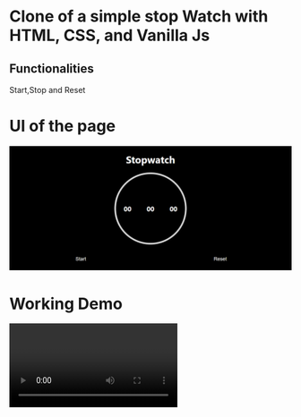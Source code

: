 <h1>Clone of a simple stop Watch with HTML, CSS, and Vanilla Js</h1>
<h2>Functionalities</h2>
<p>Start,Stop and Reset </p>
<h1>UI of the page</h1>
<img src="ui.png" alt="">
<h1>Working Demo</h1>
<video  controls>
  <source src="./Demo.mp4" type="video/mp4">
</video>
